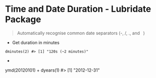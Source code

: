 # Time and Date Duration - Lubridate Package

> Automatically recognise common date separators (-, /, ., and ` `)

- Get duration in minutes

`dminutes(2)
#> [1] "120s (~2 minutes)"`

- 
ymd(20120101) + dyears(1)
#> [1] "2012-12-31"
